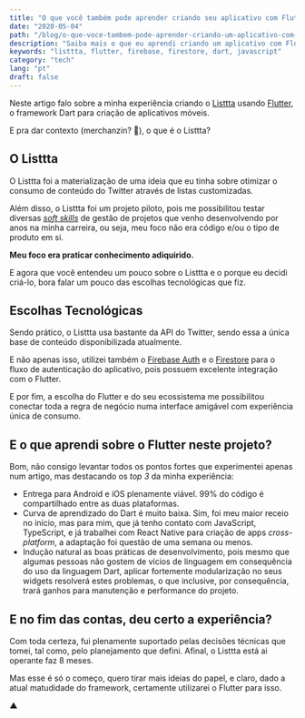 ```yaml
---
title: "O que você também pode aprender criando seu aplicativo com Flutter"
date: "2020-05-04"
path: "/blog/o-que-voce-tambem-pode-aprender-criando-um-aplicativo-com-flutter/"
description: "Saiba mais o que eu aprendi criando um aplicativo com Flutter."
keywords: "listtta, flutter, firebase, firestore, dart, javascript"
category: "tech"
lang: "pt"
draft: false
---
```


Neste artigo falo sobre a minha experiência criando o [Listtta](https://listtta.com/) usando [Flutter](https://flutter.dev/), o framework Dart para criação de aplicativos móveis.

E pra dar contexto (merchanzin? 🤣), o que é o Listtta?

## O Listtta

O Listtta foi a materialização de uma ideia que eu tinha sobre otimizar o consumo de conteúdo do Twitter através de listas customizadas.

Além disso, o Listtta foi um projeto piloto, pois me possibilitou testar diversas [_soft skills_](https://hackernoon.com/10-soft-skills-every-developer-needs-66f0cdcfd3f7) de gestão de projetos que venho desenvolvendo por anos na minha carreira, ou seja, meu foco não era código e/ou o tipo de produto em si.

**Meu foco era praticar conhecimento adiquirido.**

E agora que você entendeu um pouco sobre o Listtta e o porque eu decidi criá-lo, bora falar um pouco das escolhas tecnológicas que fiz.

## Escolhas Tecnológicas

Sendo prático, o Listtta usa bastante da API do Twitter, sendo essa a única base de conteúdo disponibilizada atualmente.

E não apenas isso, utilizei também o [Firebase Auth](https://firebase.google.com/docs/auth) e o [Firestore](https://firebase.google.com/docs/firestore) para o fluxo de autenticação do aplicativo, pois possuem excelente integração com o Flutter.

E por fim, a escolha do Flutter e do seu ecossistema me possibilitou conectar toda a regra de negócio numa interface amigável com experiência única de consumo.

## E o que aprendi sobre o Flutter neste projeto?

Bom, não consigo levantar todos os pontos fortes que experimentei apenas num artigo, mas destacando os _top 3_ da minha experiência:

- Entrega para Android e iOS plenamente viável. 99% do código é compartilhado entre as duas plataformas.
- Curva de aprendizado do Dart é muito baixa. Sim, foi meu maior receio no início, mas para mim, que já tenho contato com JavaScript, TypeScript, e já trabalhei com React Native para criação de apps _cross-platform_, a adaptação foi questão de uma semana ou menos.
- Indução natural as boas práticas de desenvolvimento, pois mesmo que algumas pessoas não gostem de vícios de linguagem em consequência do uso da linguagem Dart, aplicar fortemente modularização no seus widgets resolverá estes problemas, o que inclusive, por consequência, trará ganhos para manutenção e performance do projeto.

## E no fim das contas, deu certo a experiência?

Com toda certeza, fui plenamente suportado pelas decisões técnicas que tomei, tal como, pelo planejamento que defini. Afinal, o Listtta está ai operante faz 8 meses.

Mas esse é só o começo, quero tirar mais ideias do papel, e claro, dado a atual matudidade do framework, certamente utilizarei o Flutter para isso.

▲

